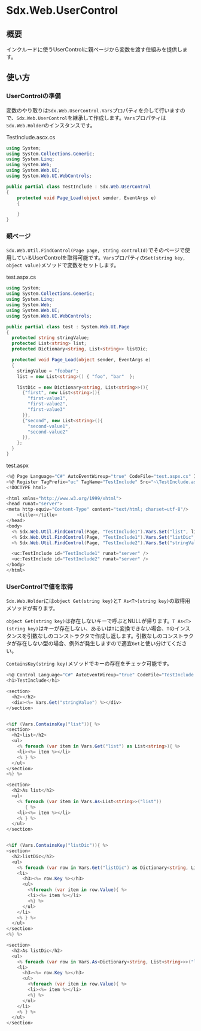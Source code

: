# Sdx.Web.UserControl

## 概要

インクルードに使うUserControlに親ページから変数を渡す仕組みを提供します。

## 使い方

### UserControlの準備

変数のやり取りは`Sdx.Web.UserControl.Vars`プロパティを介して行いますので、`Sdx.Web.UserControl`を継承して作成します。`Vars`プロパティは`Sdx.Web.Holder`のインスタンスです。

TestInclude.ascx.cs
```c#
using System;
using System.Collections.Generic;
using System.Linq;
using System.Web;
using System.Web.UI;
using System.Web.UI.WebControls;

public partial class TestInclude : Sdx.Web.UserControl
{
    protected void Page_Load(object sender, EventArgs e)
    {

    }
}
```

### 親ページ

`Sdx.Web.Util.FindControl(Page page, string controlId)`でそのページで使用しているUserControlを取得可能です。`Vars`プロパティの`Set(string key, object value)`メソッドで変数をセットします。

test.aspx.cs
```c#
using System;
using System.Collections.Generic;
using System.Linq;
using System.Web;
using System.Web.UI;
using System.Web.UI.WebControls;

public partial class test : System.Web.UI.Page
{
  protected string stringValue;
  protected List<string> list;
  protected Dictionary<string, List<string>> listDic;

  protected void Page_Load(object sender, EventArgs e)
  {
    stringValue = "foobar";
    list = new List<string>() { "foo", "bar"  };

    listDic = new Dictionary<string, List<string>>(){
      {"first", new List<string>(){
        "first-value1",
        "first-value2",
        "first-value3"
      }},
      {"second", new List<string>(){
        "second-value1",
        "second-value2"
      }},
    };
  }
}
```

test.aspx
```c#
<%@ Page Language="C#" AutoEventWireup="true" CodeFile="test.aspx.cs" Inherits="test" %>
<%@ Register TagPrefix="uc" TagName="TestInclude" Src="~\TestInclude.ascx" %>
<!DOCTYPE html>

<html xmlns="http://www.w3.org/1999/xhtml">
<head runat="server">
<meta http-equiv="Content-Type" content="text/html; charset=utf-8"/>
    <title></title>
</head>
<body>
  <% Sdx.Web.Util.FindControl(Page, "TestInclude1").Vars.Set("list", list); %>
  <% Sdx.Web.Util.FindControl(Page, "TestInclude1").Vars.Set("listDic", listDic); %>
  <% Sdx.Web.Util.FindControl(Page, "TestInclude2").Vars.Set("stringValue", stringValue); %>

  <uc:TestInclude id="TestInclude1" runat="server" />
  <uc:TestInclude id="TestInclude2" runat="server" />
</body>
</html>
```

### UserControlで値を取得

`Sdx.Web.Holder`には`object Get(string key)`と`T As<T>(string key)`の取得用メソッドが有ります。

`object Get(string key)`は存在しないキーで呼ぶとNULLが帰ります。`T As<T>(string key)`はキーが存在しない、あるいは`T`に変換できない場合、`T`のインスタンスを引数なしのコンストラクタで作成し返します。引数なしのコンストラクタが存在しない型の場合、例外が発生しますので適宜`Get`と使い分けてください。

`ContainsKey(string key)`メソッドでキーの存在をチェック可能です。

```c#
<%@ Control Language="C#" AutoEventWireup="true" CodeFile="TestInclude.ascx.cs" Inherits="TestInclude" %>
<h1>TestInclude</h1>

<section>
  <h2></h2>
  <div><%= Vars.Get("stringValue") %></div>
</section>


<%if (Vars.ContainsKey("list")){ %>
<section>
  <h2>list</h2>
  <ul>
    <% foreach (var item in Vars.Get("list") as List<string>){ %>
    <li><%= item %></li>
    <% } %>
  </ul>
</section>
<%} %>

<section>
  <h2>As list</h2>
  <ul>
    <% foreach (var item in Vars.As<List<string>>("list"))
       { %>
    <li><%= item %></li>
    <% } %>
  </ul>
</section>


<%if (Vars.ContainsKey("listDic")){ %>
<section>
  <h2>listDic</h2>
  <ul>
    <% foreach (var row in Vars.Get("listDic") as Dictionary<string, List<string>>){ %>
    <li>
      <h3><%= row.Key %></h3>
      <ul>
        <%foreach (var item in row.Value){ %>
        <li><%= item %></li>
        <%} %>
      </ul>
    </li>
    <% } %>
  </ul>
</section>
<%} %>

<section>
  <h2>As listDic</h2>
  <ul>
    <% foreach (var row in Vars.As<Dictionary<string, List<string>>>("listDic")){ %>
    <li>
      <h3><%= row.Key %></h3>
      <ul>
        <%foreach (var item in row.Value){ %>
        <li><%= item %></li>
        <%} %>
      </ul>
    </li>
    <% } %>
  </ul>
</section>
```

